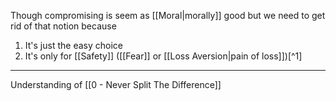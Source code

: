 Though compromising is seem as [[Moral|morally]] good but we need to get rid of that notion because

1. It's just the easy choice
2. It's only for [[Safety]] ([[Fear]] or [[Loss Aversion|pain of loss]])[^1]

---

Understanding of [[0 - Never Split The Difference]]
